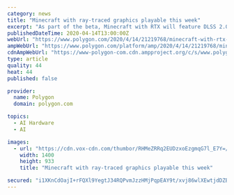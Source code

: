 ```yaml
---
category: news
title: "Minecraft with ray-traced graphics playable this week"
excerpt: "As part of the beta, Minecraft with RTX will feature DLSS 2.0, the new iteration of Nvidia’s Deep Learning Super Sampling technology. DLSS uses AI to upscale games to higher resolutions, allowing an RTX GPU to, say, render a game at 1080p and output a 4K image that looks about as good as a native 4K image. In Minecraft with RTX, DLSS 2.0 can ..."
publishedDateTime: 2020-04-14T13:00:00Z
webUrl: "https://www.polygon.com/2020/4/14/21219768/minecraft-with-rtx-beta-release-date-pc-nvidia"
ampWebUrl: "https://www.polygon.com/platform/amp/2020/4/14/21219768/minecraft-with-rtx-beta-release-date-pc-nvidia"
cdnAmpWebUrl: "https://www-polygon-com.cdn.ampproject.org/c/s/www.polygon.com/platform/amp/2020/4/14/21219768/minecraft-with-rtx-beta-release-date-pc-nvidia"
type: article
quality: 44
heat: 44
published: false

provider:
  name: Polygon
  domain: polygon.com

topics:
  - AI Hardware
  - AI

images:
  - url: "https://cdn.vox-cdn.com/thumbor/RHMeZRRq2EUDzxoEzgmqG7l_E7Y=/0x0:1920x1080/1400x933/filters:focal(249x0:555x306):no_upscale()/cdn.vox-cdn.com/uploads/chorus_image/image/66649472/minecraft_with_rtx_castle_dragons_1920.0.jpg"
    width: 1400
    height: 933
    title: "Minecraft with ray-traced graphics playable this week"

secured: "i1XKnCdOajI+rFQXl9YegtJ34RQPvmJzzHMjPqpEAY9t/xvj86wlXEwtjdDZBgE3XpUE0rmUlMIw8+e+25W4avBitMokXsli28gcKwCK6c4i8J0+d/UdS8vhy8NICplokmqxPuZn8yoJ8OytlXPAUSy3rEN+WygkeRxEQ7VMSWfTGubdmDWPwxu3SspIkW3xwxTlf1reokqRctSm8c0hbdwcrFWX59qCKIfpwKLN69qDtr+Ec3ngx0uHTh2bktWk4HylPX1UKExe+QQ70Ndnqek2FNndybawCC/yLAYTwFEG94G1cBVSlUg/OrPUtvRL;b9UDaq3xGZ6jsx7CClnM1A=="
---
```


